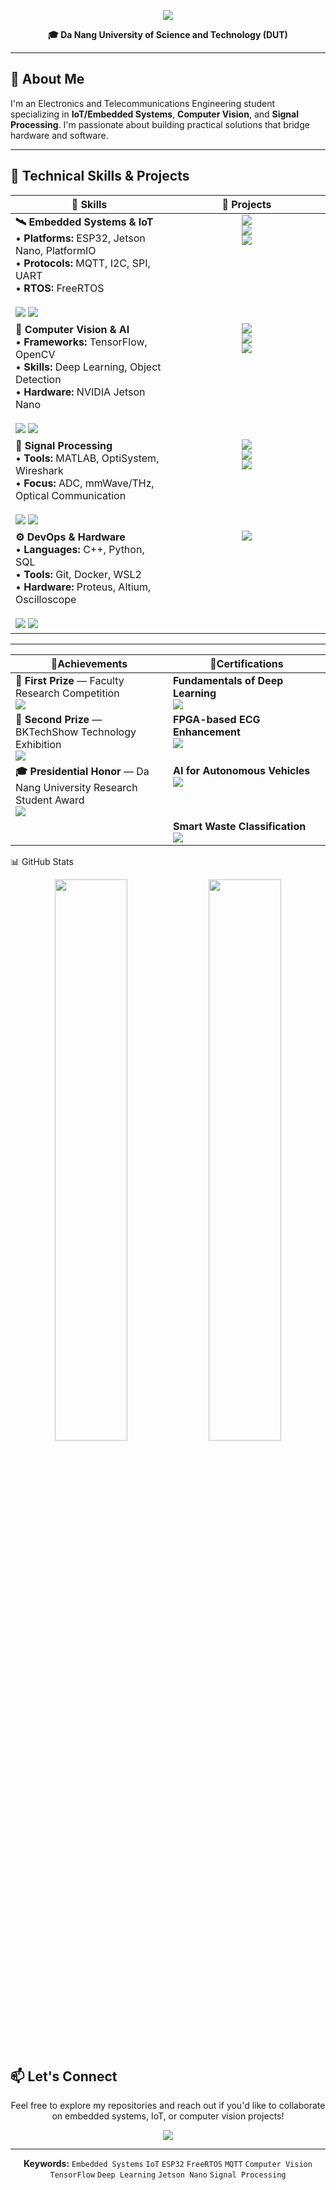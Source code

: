 <p align="center">
  <img src="https://readme-typing-svg.herokuapp.com/?font=Righteous&size=35&center=true&vCenter=true&width=600&height=70&duration=4000&lines=Hi+There!+👋;I'm+Ba+Thanh;Electronics+Engineering" />
</p>
<p align="center">
  <b>🎓 Da Nang University of Science and Technology (DUT)</b>
</p>

---

## 🎯 About Me

I'm an Electronics and Telecommunications Engineering student specializing in **IoT/Embedded Systems**, **Computer Vision**, and **Signal Processing**. I'm passionate about building practical solutions that bridge hardware and software.

---

<h2>💼 Technical Skills & Projects</h2>

<table width="150%">
  <thead>
    <tr>
      <th width="50%">🏅 Skills</th>
      <th width="80%">📜 Projects</th>
    </tr>
  </thead>

  <tbody>
    <!-- IoT / Embedded -->
    <tr>
      <td valign="top" width="50%">
        <b>🛰️ Embedded Systems & IoT</b><br/>
        • <b>Platforms:</b> ESP32, Jetson Nano, PlatformIO<br/>
        • <b>Protocols:</b> MQTT, I2C, SPI, UART<br/>
        • <b>RTOS:</b> FreeRTOS<br/><br/>
        <img src="https://img.shields.io/badge/ESP32-E7352C?style=flat-square&logo=espressif&logoColor=white"/>
        <img src="https://img.shields.io/badge/PlatformIO-FF6600?style=flat-square&logo=platformio&logoColor=white"/>
      </td>
      <td valign="top" width="50%" align="center">
        <a href="https://github.com/bathanh0309/FreeAqua-RTOS">
          <img src="https://img.shields.io/badge/FreeAqua--RTOS-00C7B7?style=for-the-badge&logo=hackaday&logoColor=white&logoWidth=22"/>
        </a><br/>
        <a href="https://github.com/bathanh0309/PBL3_Smart_Parking">
          <img src="https://img.shields.io/badge/Smart_Parking-4285F4?style=for-the-badge&logo=googlemaps&logoColor=white&logoWidth=22"/>
        </a><br/>
        <a href="https://github.com/bathanh0309/IoT-HomeHub">
          <img src="https://img.shields.io/badge/HomeHub-FF6F00?style=for-the-badge&logo=homeassistant&logoColor=white&logoWidth=22"/>
        </a>
      </td>
    </tr>
    <!-- CV / AI -->
    <tr>
      <td valign="top" width="50%">
        <b>🧠 Computer Vision & AI</b><br/>
        • <b>Frameworks:</b> TensorFlow, OpenCV<br/>
        • <b>Skills:</b> Deep Learning, Object Detection<br/>
        • <b>Hardware:</b> NVIDIA Jetson Nano<br/><br/>
        <img src="https://img.shields.io/badge/TensorFlow-FF6F00?style=flat-square&logo=tensorflow&logoColor=white"/>
        <img src="https://img.shields.io/badge/OpenCV-5C3EE8?style=flat-square&logo=opencv&logoColor=white"/>
      </td>
      <td valign="top" width="50%" align="center">
        <a href="https://github.com/bathanh0309/DeepLearning">
          <img src="https://img.shields.io/badge/DeepLearning-FF6F00?style=for-the-badge&logo=tensorflow&logoColor=white&logoWidth=22"/>
        </a><br/>
        <a href="https://github.com/bathanh0309/MachineLearning">
          <img src="https://img.shields.io/badge/MachineLearning-0078D7?style=for-the-badge&logo=scikitlearn&logoColor=white&logoWidth=22"/>
        </a><br/>
        <a href="https://github.com/bathanh0309/DeepLearning">
          <img src="https://img.shields.io/badge/CIFAR100_3×3_vs_9×9-1f6feb?style=for-the-badge&logo=googlecharts&logoColor=white&logoWidth=22"/>
        </a>
      </td>
    </tr>
    <!-- Signal -->
    <tr>
      <td valign="top" width="50%">
        <b>📡 Signal Processing</b><br/>
        • <b>Tools:</b> MATLAB, OptiSystem, Wireshark<br/>
        • <b>Focus:</b> ADC, mmWave/THz, Optical Communication<br/><br/>
        <img src="https://img.shields.io/badge/MATLAB-FF8C00?style=flat-square&logo=mathworks&logoColor=white"/>
        <img src="https://img.shields.io/badge/OptiSystem-005BAC?style=flat-square"/>
      </td>
      <td valign="top" width="50%" align="center">
        <a href="https://github.com/bathanh0309/SimuADC">
          <img src="https://img.shields.io/badge/SimuADC-FF8C00?style=for-the-badge&logo=mathworks&logoColor=white&logoWidth=22"/>
        </a><br/>
        <a href="https://github.com/bathanh0309/mmWave-THz">
          <img src="https://img.shields.io/badge/mmWave--THz-6A1B9A?style=for-the-badge&logo=probot&logoColor=white&logoWidth=22"/>
        </a><br/>
        <a href="https://github.com/bathanh0309/Optisystem">
          <img src="https://img.shields.io/badge/OptiSystem-005BAC?style=for-the-badge&logo=photon&logoColor=white&logoWidth=22"/>
        </a>
      </td>
    </tr>
    <!-- DevOps / HW -->
    <tr>
      <td valign="top" width="50%">
        <b>⚙️ DevOps & Hardware</b><br/>
        • <b>Languages:</b> C++, Python, SQL<br/>
        • <b>Tools:</b> Git, Docker, WSL2<br/>
        • <b>Hardware:</b> Proteus, Altium, Oscilloscope<br/><br/>
        <img src="https://img.shields.io/badge/Docker-2496ED?style=flat-square&logo=docker&logoColor=white"/>
        <img src="https://img.shields.io/badge/Git-F05032?style=flat-square&logo=git&logoColor=white"/>
      </td>
      <td valign="top" width="50%" align="center">
        <a href="https://github.com/bathanh0309/Amplifier-OTL">
          <img src="https://img.shields.io/badge/Amplifier--OTL-1E5083?style=for-the-badge&logo=circuitverse&logoColor=white&logoWidth=22"/>
        </a>
      </td>
    </tr>

  </tbody>
</table>


---


<table>
  
  <thead>
    <tr>
      <th width="50%">🏅Achievements</th>
      <th width="50%">📜Certifications</th>
    </tr>
  </thead>
  
  <tbody>
    <tr>
      <td valign="top">
        <b>🥇 First Prize</b> — Faculty Research Competition<br/>
        <a href="https://drive.google.com/file/d/1iI_mmLu6SrupykpjnciBaJUs4rW604Rp/view">
          <img src="https://img.shields.io/badge/Certificate-FFD700?style=for-the-badge&logo=googledrive&logoColor=white"/>
        </a>
      </td>
      <td valign="top">
        <b>Fundamentals of Deep Learning</b><br/>
        <a href="https://drive.google.com/file/d/1IS7MKVRLEAUrxG3UAmzJelLf3vWU4Bb1/view">
          <img src="https://img.shields.io/badge/View-76B900?style=for-the-badge&logo=googledrive&logoColor=white"/>
        </a>
      </td>
    </tr>
    <tr>
      <td valign="top">
        <b>🥈 Second Prize</b> — BKTechShow Technology Exhibition<br/>
        <a href="https://drive.google.com/file/d/1Nn8-F5u36uuBbKG1-ddfdwV_-vlJIkSc/view">
          <img src="https://img.shields.io/badge/Certificate-C0C0C0?style=for-the-badge&logo=googledrive&logoColor=white"/>
        </a>
      </td>
      <td valign="top">
        <b>FPGA-based ECG Enhancement</b><br/>
        <a href="https://drive.google.com/file/d/1GZvRcehhXUOCUiw5jLp3gS9lZ-kPk8T2/view">
          <img src="https://img.shields.io/badge/View-FF6B6B?style=for-the-badge&logo=googledrive&logoColor=white"/>
        </a>
      </td>
    </tr>
    <tr>
      <td valign="top">
        <b>🎓 Presidential Honor</b> — Da Nang University Research Student Award <br/>
        <a href="https://drive.google.com/file/d/1tr2x93TwjTtUAfHl8ggOcIgXE5LCZisv/view">
          <img src="https://img.shields.io/badge/Certificate-4285F4?style=for-the-badge&logo=googledrive&logoColor=white"/>
        </a>
      </td>
      <td valign="top">
       <b>AI for Autonomous Vehicles</b><br/>
        <a href="https://drive.google.com/file/d/1NluBnhDf06USY6wm1r2R16zXldbwUppn/view">
          <img src="https://img.shields.io/badge/View-0A84FF?style=for-the-badge&logo=googledrive&logoColor=white"/>
        </a>
      </td>
    </tr>
    <tr>
      <td valign="top">
        <!-- trống để cân hàng cuối -->
        &nbsp;
      </td>
      <td valign="top">
        <b>Smart Waste Classification</b><br/>
        <a href="https://drive.google.com/file/d/16xMIXrvLCCrfZcEmQYMUcUV3Awe2gYDk/view">
          <img src="https://img.shields.io/badge/View-4CAF50?style=for-the-badge&logo=googledrive&logoColor=white"/>
        </a>
      </td>
    </tr>

  </tbody>
</table>



📊 GitHub Stats
<p align="center">
  <img width="48%" src="https://github-readme-stats.vercel.app/api?username=bathanh0309&show_icons=true&theme=tokyonight&hide_border=true" />
  <img width="48%" src="https://github-readme-streak-stats.herokuapp.com/?user=bathanh0309&theme=tokyonight&hide_border=true" />
</p>



## 📫 Let's Connect

<p align="center">
  Feel free to explore my repositories and reach out if you'd like to collaborate on embedded systems, IoT, or computer vision projects!
</p>

<p align="center">
  <img src="https://komarev.com/ghpvc/?username=bathanh0309&color=blueviolet&style=flat-square&label=Profile+Views" />
</p>

---

<p align="center">
  <b>Keywords:</b> <code>Embedded Systems</code> <code>IoT</code> <code>ESP32</code> <code>FreeRTOS</code> <code>MQTT</code> <code>Computer Vision</code> <code>TensorFlow</code> <code>Deep Learning</code> <code>Jetson Nano</code> <code>Signal Processing</code>
</p>
